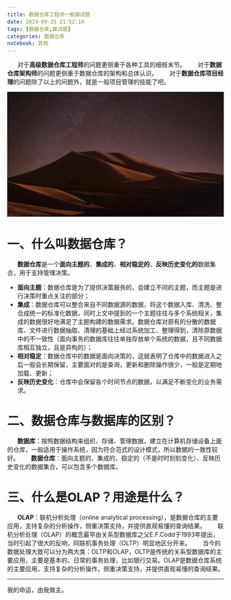 ```yaml
---
title: 数据仓库工程师一般面试题
date: 2019-09-25 21:52:19
tags: [数据仓库,面试题]
categories: 数据仓库
notebook: 其他
---
```


&nbsp;&nbsp;&nbsp;&nbsp;&nbsp;&nbsp;对于<b>高级数据仓库工程师</b>的问题更侧重于各种工具的细枝末节。
&nbsp;&nbsp;&nbsp;&nbsp;&nbsp;&nbsp;对于<b>数据仓库架构师</b>的问题更侧重于数据仓库的架构和总体认识。
&nbsp;&nbsp;&nbsp;&nbsp;&nbsp;&nbsp;对于<b>数据仓库项目经理</b>的问题除了以上的问题外，就是一般项目管理的技能了吧。

![data engineer](数据仓库工程师一般面试题/data_engineer.jpeg)

<!-- more -->

# 一、什么叫数据仓库？
&nbsp;&nbsp;&nbsp;&nbsp;&nbsp;&nbsp;<b>数据仓库</b>是一个<b>面向主题的</b>、<b>集成的</b>、<b>相对稳定的</b>、<b>反映历史变化的</b>数据集合，用于支持管理决策。
- <b>面向主题</b>：数据仓库是为了提供决策服务的，会建立不同的主题，而主题是进行决策时重点关注的部分；
- <b>集成</b>：数据仓库可以整合来自不同数据源的数据，将这个数据入库、清洗、整合成统一的标准化数据，同时上文中提到的一个主题往往与多个系统相关，集成的数据很好地满足了主题构建的数据需求。数据仓库对原有的分散的数据库、文件进行数据抽取、清理的基础上经过系统加工、整理得到，清除原数据中的不一致性（面向事务的数据库往往单独存放单个系统的数据，且不同数据库相互独立，且是异构的）；
- <b>相对稳定</b>：数据仓库中的数据是面向决策的，这就表明了仓库中的数据进入之后一般会长期保留，主要面对的是查询，更新和删除操作很少，一般是定期地加载、更新；
- <b>反映历史变化</b>：仓库中会保留各个时间节点的数据，以满足不断变化的业务需求。

# 二、数据仓库与数据库的区别？
&nbsp;&nbsp;&nbsp;&nbsp;&nbsp;&nbsp;<b>数据库</b>：按照数据结构来组织、存储、管理数据，建立在计算机存储设备上面的仓库，一般适用于操作系统，因为符合范式的设计模式，所以数据的一致性较好。
&nbsp;&nbsp;&nbsp;&nbsp;&nbsp;&nbsp;<b>数据仓库</b>：面向主题的、集成的、稳定的（不是时时刻刻变化）、反映历史变化的数据集合，可以包含多个数据库。

# 三、什么是OLAP？用途是什么？
&nbsp;&nbsp;&nbsp;&nbsp;&nbsp;&nbsp;<b>OLAP</b>：联机分析处理（online analytical processing），是数据仓库的主要应用，支持复杂的分析操作，侧重决策支持，并提供直观易懂的查询结果。
&nbsp;&nbsp;&nbsp;&nbsp;&nbsp;&nbsp;联机分析处理（OLAP）的概念最早由关系型数据库之父E.F.Codd于1993年提出，当时引起了很大的反响，同联机事务处理（OLTP）明显地区分开来。
&nbsp;&nbsp;&nbsp;&nbsp;&nbsp;&nbsp;当今的数据处理大致可以分为两大类：OLTP和OLAP，OLTP是传统的关系型数据库的主要应用，主要是基本的、日常的事务处理，比如银行交易。OLAP是数据仓库系统的主要应用，支持复杂的分析操作，侧重决策支持，并提供直观易懂的查询结果。




- - -
我的命运，由我做主。